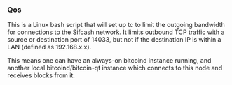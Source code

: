 ### Qos ###

This is a Linux bash script that will set up tc to limit the outgoing bandwidth for connections to the Sifcash network. It limits outbound TCP traffic with a source or destination port of 14033, but not if the destination IP is within a LAN (defined as 192.168.x.x).

This means one can have an always-on bitcoind instance running, and another local bitcoind/bitcoin-qt instance which connects to this node and receives blocks from it.
